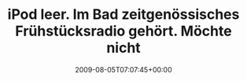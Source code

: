 ---
retweeted: false
source: <a href="http://twitter.com" rel="nofollow">Twitter Web Client</a>
entities:
  hashtags: []
  symbols: []
  user_mentions: []
  urls: []
display_text_range:
- '0'
- '89'
favorite_count: '1'
id_str: '3141316213'
truncated: false
retweet_count: '0'
id: '3141316213'
created_at: Wed Aug 05 07:07:45 +0000 2009
favorited: false
full_text: iPod leer. Im Bad zeitgenössisches Frühstücksradio gehört. Möchte nicht
  darüber sprechen.
lang: de
tags:
- pesos/twitter
date: '2009-08-05T07:07:45+00:00'
src: https://twitter.com/bascht/status/3141316213
original_url: https://twitter.com/bascht/status/3141316213
type: twitter_tweet
text: iPod leer. Im Bad zeitgenössisches Frühstücksradio gehört. Möchte nicht darüber
  sprechen.
title: iPod leer. Im Bad zeitgenössisches Frühstücksradio gehört. Möchte nicht

---